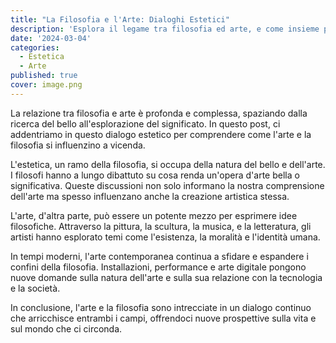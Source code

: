 ```yaml
---
title: "La Filosofia e l'Arte: Dialoghi Estetici"
description: 'Esplora il legame tra filosofia ed arte, e come insieme possono arricchire la nostra comprensione del bello e del significato.'
date: '2024-03-04'
categories:
  - Estetica
  - Arte
published: true
cover: image.png
---
```


La relazione tra filosofia e arte è profonda e complessa, spaziando dalla ricerca del bello all'esplorazione del significato. In questo post, ci addentriamo in questo dialogo estetico per comprendere come l'arte e la filosofia si influenzino a vicenda.

L'estetica, un ramo della filosofia, si occupa della natura del bello e dell'arte. I filosofi hanno a lungo dibattuto su cosa renda un'opera d'arte bella o significativa. Queste discussioni non solo informano la nostra comprensione dell'arte ma spesso influenzano anche la creazione artistica stessa.

L'arte, d'altra parte, può essere un potente mezzo per esprimere idee filosofiche. Attraverso la pittura, la scultura, la musica, e la letteratura, gli artisti hanno esplorato temi come l'esistenza, la moralità e l'identità umana.

In tempi moderni, l'arte contemporanea continua a sfidare e espandere i confini della filosofia. Installazioni, performance e arte digitale pongono nuove domande sulla natura dell'arte e sulla sua relazione con la tecnologia e la società.

In conclusione, l'arte e la filosofia sono intrecciate in un dialogo continuo che arricchisce entrambi i campi, offrendoci nuove prospettive sulla vita e sul mondo che ci circonda.
